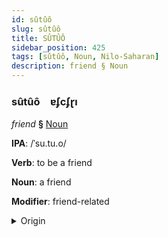 ```yaml
---
id: sûtûô
slug: sûtûô
title: SÛTÛÔ
sidebar_position: 425
tags: [sûtûô, Noun, Nilo-Saharan]
description: friend § Noun
---
```


### sûtûô&emsp;<span kind="abugida">ɐʄcʄɽı</span>

*friend* **§** [Noun](../../tags/Noun)

**IPA**: /ˈsu.tu.o/

**Verb**: to be a friend

**Noun**: a friend

**Modifier**: friend-related

<details>
    <summary>Origin</summary>
    Maasai, North sútúó /sú.tú.ó/<br/>
    <em>Nilo-Saharan Language Family</em>
</details>